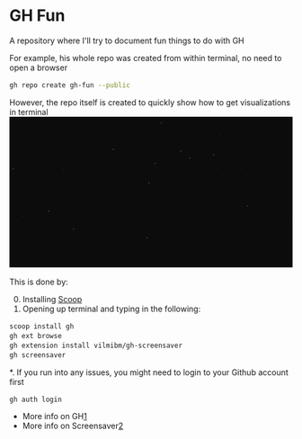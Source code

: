 # GH Fun
A repository where I'll try to document fun things to do with GH

For example, his whole repo was created from within terminal, no need to open a browser

```sh
gh repo create gh-fun --public
```

However, the repo itself is created to quickly show how to get visualizations in terminal
![picture of a visualization, except that it should be moving](image.png)

This is done by:

0. Installing [Scoop]
1. Opening up terminal and typing in the following:

```sh
scoop install gh
gh ext browse
gh extension install vilmibm/gh-screensaver
gh screensaver
```

*. If you run into any issues, you might need to login to your Github account first

```sh
gh auth login
```

- More info on GH[1]
- More info on Screensaver[2]

[Scoop]: (https://scoop.sh/)
[1]: https://cli.github.com/manual/
[2]: https://github.com/vilmibm/gh-screensaver

